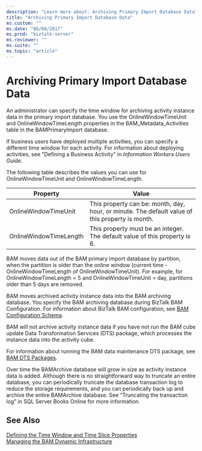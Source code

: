 ```yaml
---
description: "Learn more about: Archiving Primary Import Database Data"
title: "Archiving Primary Import Database Data"
ms.custom: ""
ms.date: "06/08/2017"
ms.prod: "biztalk-server"
ms.reviewer: ""
ms.suite: ""
ms.topic: "article"
---
```

# Archiving Primary Import Database Data
An administrator can specify the time window for archiving activity instance data in the primary import database. You use the OnlineWindowTimeUnit and OnlineWindowTimeLength properties in the BAM_Metadata_Activities table in the BAMPrimaryImport database.  
  
 If business users have deployed multiple activities, you can specify a different time window for each activity. For information about deploying activities, see "Defining a Business Activity" in *Information Workers Users Guide*.  
  
 The following table describes the values you can use for OnlineWindowTimeUnit and OnlineWindowTimeLength.  
  
|Property|Value|  
|--------------|-----------|  
|OnlineWindowTimeUnit|This property can be: month, day, hour, or minute. The default value of this property is month.|  
|OnlineWindowTimeLength|This property must be an integer. The default value of this property is 6.|  
  
 BAM moves data out of the BAM primary import database by partition, when the partition is older than the online window (current time - OnlineWindowTimeLength of OnlineWindowTimeUnit). For example, for OnlineWindowTimeLength = 5 and OnlineWindowTimeUnit = day, partitions older than 5 days are removed.  
  
 BAM moves archived activity instance data into the BAM archiving database. You specify the BAM archiving database during BizTalk BAM Configuration. For information about BizTalk BAM configuration, see [BAM Configuration Schema](../core/bam-configuration-schema.md).  
  
 BAM will not archive activity instance data if you have not run the BAM cube update Data Transformation Services (DTS) package, which processes the instance data into the activity cube.  
  
 For information about running the BAM data maintenance DTS package, see [BAM DTS Packages](../core/bam-dts-packages.md).  
  
 Over time the BAMArchive database will grow in size as activity instance data is added. Although there is no straightforward way to truncate an entire database, you can periodically truncate the database transaction log to reduce the storage requirements, and you can periodically back up and archive the entire BAMArchive database. See “Truncating the transaction log” in SQL Server Books Online for more information.  
  
## See Also  
 [Defining the Time Window and Time Slice Properties](../core/defining-the-time-window-and-time-slice-properties.md)   
 [Managing the BAM Dynamic Infrastructure](../core/managing-the-bam-dynamic-infrastructure.md)
